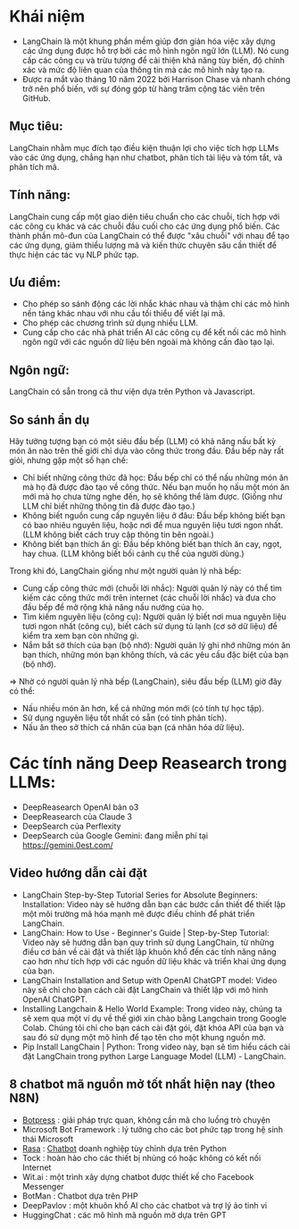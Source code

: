 # Khái niệm
* LangChain là một khung phần mềm giúp đơn giản hóa việc xây dựng các ứng dụng được hỗ trợ bởi các mô hình ngôn ngữ lớn (LLM). Nó cung cấp các công cụ và trừu tượng để cải thiện khả năng tùy biến, độ chính xác và mức độ liên quan của thông tin mà các mô hình này tạo ra.
* Được ra mắt vào tháng 10 năm 2022 bởi Harrison Chase và nhanh chóng trở nên phổ biến, với sự đóng góp từ hàng trăm cộng tác viên trên GitHub.

## Mục tiêu: 
LangChain nhằm mục đích tạo điều kiện thuận lợi cho việc tích hợp LLMs vào các ứng dụng, chẳng hạn như chatbot, phân tích tài liệu và tóm tắt, và phân tích mã.

## Tính năng: 
LangChain cung cấp một giao diện tiêu chuẩn cho các chuỗi, tích hợp với các công cụ khác và các chuỗi đầu cuối cho các ứng dụng phổ biến. Các thành phần mô-đun của LangChain có thể được "xâu chuỗi" với nhau để tạo các ứng dụng, giảm thiểu lượng mã và kiến thức chuyên sâu cần thiết để thực hiện các tác vụ NLP phức tạp.

## Ưu điểm:
* Cho phép so sánh động các lời nhắc khác nhau và thậm chí các mô hình nền tảng khác nhau với nhu cầu tối thiểu để viết lại mã.
* Cho phép các chương trình sử dụng nhiều LLM.
* Cung cấp cho các nhà phát triển AI các công cụ để kết nối các mô hình ngôn ngữ với các nguồn dữ liệu bên ngoài mà không cần đào tạo lại.

## Ngôn ngữ: 
LangChain có sẵn trong cả thư viện dựa trên Python và Javascript.

## So sánh ẩn dụ
Hãy tưởng tượng bạn có một siêu đầu bếp (LLM) có khả năng nấu bất kỳ món ăn nào trên thế giới chỉ dựa vào công thức trong đầu. Đầu bếp này rất giỏi, nhưng gặp một số hạn chế:

* Chỉ biết những công thức đã học: Đầu bếp chỉ có thể nấu những món ăn mà họ đã được đào tạo về công thức. Nếu bạn muốn họ nấu một món ăn mới mà họ chưa từng nghe đến, họ sẽ không thể làm được. (Giống như LLM chỉ biết những thông tin đã được đào tạo.)
* Không biết nguồn cung cấp nguyên liệu ở đâu: Đầu bếp không biết bạn có bao nhiêu nguyên liệu, hoặc nơi để mua nguyên liệu tươi ngon nhất. (LLM không biết cách truy cập thông tin bên ngoài.)
* Không biết bạn thích ăn gì: Đầu bếp không biết bạn thích ăn cay, ngọt, hay chua. (LLM không biết bối cảnh cụ thể của người dùng.)

Trong khi đó, LangChain giống như một người quản lý nhà bếp:

* Cung cấp công thức mới (chuỗi lời nhắc): Người quản lý này có thể tìm kiếm các công thức mới trên internet (các chuỗi lời nhắc) và đưa cho đầu bếp để mở rộng khả năng nấu nướng của họ.
* Tìm kiếm nguyên liệu (công cụ): Người quản lý biết nơi mua nguyên liệu tươi ngon nhất (công cụ), biết cách sử dụng tủ lạnh (cơ sở dữ liệu) để kiểm tra xem bạn còn những gì.
* Nắm bắt sở thích của bạn (bộ nhớ): Người quản lý ghi nhớ những món ăn bạn thích, những món bạn không thích, và các yêu cầu đặc biệt của bạn (bộ nhớ).

=> Nhờ có người quản lý nhà bếp (LangChain), siêu đầu bếp (LLM) giờ đây có thể:

* Nấu nhiều món ăn hơn, kể cả những món mới (có tính tự học tập).
* Sử dụng nguyên liệu tốt nhất có sẵn (có tính phân tích).
* Nấu ăn theo sở thích cá nhân của bạn (cá nhân hóa dữ liệu).

# Các tính năng Deep Reasearch trong LLMs:
* DeepReasearch OpenAI bản o3
* DeepReasearch của Claude 3
* DeepSearch của Perflexity
* DeepSearch của Google Gemini: đang miễn phí tại https://gemini.0est.com/

## Video hướng dẫn cài đặt

* LangChain Step-by-Step Tutorial Series for Absolute Beginners: Installation: Video này sẽ hướng dẫn bạn các bước cần thiết để thiết lập một môi trường mã hóa mạnh mẽ được điều chỉnh để phát triển LangChain.
* LangChain: How to Use - Beginner's Guide | Step-by-Step Tutorial: Video này sẽ hướng dẫn bạn quy trình sử dụng LangChain, từ những điều cơ bản về cài đặt và thiết lập khuôn khổ đến các tính năng nâng cao hơn như tích hợp với các nguồn dữ liệu khác và triển khai ứng dụng của bạn.
* LangChain Installation and Setup with OpenAI ChatGPT model: Video này sẽ chỉ cho bạn cách cài đặt LangChain và thiết lập với mô hình OpenAI ChatGPT.
* Installing Langchain & Hello World Example: Trong video này, chúng ta sẽ xem qua một ví dụ về thế giới xin chào bằng Langchain trong Google Colab. Chúng tôi chỉ cho bạn cách cài đặt gói, đặt khóa API của bạn và sau đó sử dụng một mô hình để tạo tên cho một khung nguồn mở.
* Pip Install LangChain | Python: Trong video này, bạn sẽ tìm hiểu cách cài đặt LangChain trong python Large Language Model (LLM) - LangChain.

## 8 chatbot mã nguồn mở tốt nhất hiện nay (theo N8N)

* [Botpress](https://github.com/botpress/botpress) : giải pháp trực quan, không cần mã cho luồng trò chuyện
* Microsoft Bot Framework : lý tưởng cho các bot phức tạp trong hệ sinh thái Microsoft
* [Rasa](https://github.com/paulpierre/RasaGPT) : [Chatbot](https://github.com/RasaHQ/rasa) doanh nghiệp tùy chỉnh dựa trên Python
* Tock : hoàn hảo cho các thiết bị nhúng có hoặc không có kết nối Internet
* Wit.ai : một trình xây dựng chatbot được thiết kế cho Facebook Messenger
* BotMan : Chatbot dựa trên PHP
* DeepPavlov : một khuôn khổ AI cho các chatbot và trợ lý ảo tinh vi
* HuggingChat : các mô hình mã nguồn mở dựa trên GPT
